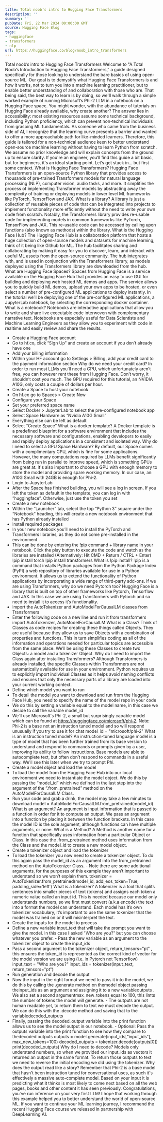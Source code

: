 ```yaml
---
title: Total noob’s intro to Hugging Face Transformers
description: ''
summary: ''
pubDate: Fri, 22 Mar 2024 00:00:00 GMT
source: Hugging Face Blog
tags:
- huggingface
- transformers
- nlp
url: https://huggingface.co/blog/noob_intro_transformers
---
```


Total noob’s intro to Hugging Face Transformers
Welcome to "A Total Noob’s Introduction to Hugging Face Transformers," a guide designed specifically for those looking to understand the bare basics of using open-source ML. Our goal is to demystify what Hugging Face Transformers is and how it works, not to turn you into a machine learning practitioner, but to enable better understanding of and collaboration with those who are. That being said, the best way to learn is by doing, so we'll walk through a simple worked example of running Microsoft’s Phi-2 LLM in a notebook on a Hugging Face space.
You might wonder, with the abundance of tutorials on Hugging Face already available, why create another? The answer lies in accessibility: most existing resources assume some technical background, including Python proficiency, which can prevent non-technical individuals from grasping ML fundamentals. As someone who came from the business side of AI, I recognize that the learning curve presents a barrier and wanted to offer a more approachable path for like-minded learners.
Therefore, this guide is tailored for a non-technical audience keen to better understand open-source machine learning without having to learn Python from scratch. We assume no prior knowledge and will explain concepts from the ground up to ensure clarity. If you're an engineer, you’ll find this guide a bit basic, but for beginners, it's an ideal starting point.
Let’s get stuck in… but first some context.
What is Hugging Face Transformers?
Hugging Face Transformers is an open-source Python library that provides access to thousands of pre-trained Transformers models for natural language processing (NLP), computer vision, audio tasks, and more. It simplifies the process of implementing Transformer models by abstracting away the complexity of training or deploying models in lower level ML frameworks like PyTorch, TensorFlow and JAX.
What is a library?
A library is just a collection of reusable pieces of code that can be integrated into projects to implement functionality more efficiently without the need to write your own code from scratch.
Notably, the Transformers library provides re-usable code for implementing models in common frameworks like PyTorch, TensorFlow and JAX. This re-usable code can be accessed by calling upon functions (also known as methods) within the library.
What is the Hugging Face Hub?
The Hugging Face Hub is a collaboration platform that hosts a huge collection of open-source models and datasets for machine learning, think of it being like Github for ML. The hub facilitates sharing and collaborating by making it easy for you to discover, learn, and interact with useful ML assets from the open-source community. The hub integrates with, and is used in conjunction with the Transformers library, as models deployed using the Transformers library are downloaded from the hub.
What are Hugging Face Spaces?
Spaces from Hugging Face is a service available on the Hugging Face Hub that provides an easy to use GUI for building and deploying web hosted ML demos and apps. The service allows you to quickly build ML demos, upload your own apps to be hosted, or even select a number of pre-configured ML applications to deploy instantly.
In the tutorial we’ll be deploying one of the pre-configured ML applications, a JupyterLab notebook, by selecting the corresponding docker container.
What is a notebook?
Notebooks are interactive applications that allow you to write and share live executable code interwoven with complementary narrative text. Notebooks are especially useful for Data Scientists and Machine Learning Engineers as they allow you to experiment with code in realtime and easily review and share the results.
- Create a Hugging Face account
- Go to hf.co, click “Sign Up” and create an account if you don’t already have one
- Add your billing information
- Within your HF account go to Settings > Billing, add your credit card to the payment information section
Why do we need your credit card?
In order to run most LLMs you'll need a GPU, which unfortunately aren’t free, you can however rent these from Hugging Face. Don’t worry, it shouldn’t cost you much. The GPU required for this tutorial, an NVIDIA A10G, only costs a couple of dollars per hour.
- Create a Space to host your notebook
- On hf.co go to Spaces > Create New
- Configure your Space
- Set your preferred space name
- Select Docker > JupyterLab to select the pre-configured notebook app
- Select Space Hardware as “Nvidia A10G Small”
- Everything else can be left as default
- Select “Create Space”
What is a docker template?
A Docker template is a predefined blueprint for a software environment that includes the necessary software and configurations, enabling developers to easily and rapidly deploy applications in a consistent and isolated way.
Why do I need to select a GPU Space Hardware?
By default, our Space comes with a complimentary CPU, which is fine for some applications. However, the many computations required by LLMs benefit significantly from being run in parallel to improve speed, which is something GPUs are great at.
It's also important to choose a GPU with enough memory to store the model and providing spare working memory. In our case, an A10G Small with 24GB is enough for Phi-2.
- Login to JupyterLab
- After the Space has finished building, you will see a log in screen. If you left the token as default in the template, you can log in with “huggingface”. Otherwise, just use the token you set
- Create a new notebook
- Within the “Launcher” tab, select the top “Python 3” square under the “Notebook” heading, this will create a new notebook environment that has Python already installed
- Install required packages
- In your new notebook you’ll need to install the PyTorch and Transformers libraries, as they do not come pre-installed in the environment .
- This can be done by entering the !pip command + library name in your notebook. Click the play button to execute the code and watch as the libraries are installed (Alternatively: Hit CMD + Return / CTRL + Enter)
!pip install torch
!pip install transformers
What is !pip install?
!pip
is a command that installs Python packages from the Python Package Index (PyPI) a web repository of libraries available for use in a Python environment. It allows us to extend the functionality of Python applications by incorporating a wide range of third-party add-ons.
If we are using Transformers, why do we need Pytorch too?
Hugging Face is a library that is built on top of other frameworks like Pytorch, Tensorflow and JAX. In this case we are using Transformers with Pytorch and so need to install it to access it’s functionality.
- Import the AutoTokenizer and AutoModelForCausalLM classes from Transformers
- Enter the following code on a new line and run it
from transformers import AutoTokenizer, AutoModelForCausalLM
What is a Class?
Think of Classes as code recipes for creating these things called Objects. They are useful because they allow us to save Objects with a combination of properties and functions. This in turn simplifies coding as all of the information and operations needed for particular topics are accessible from the same place. We’ll be using these Classes to create two Objects: a model
and a tokenizer
Object.
Why do I need to import the Class again after installing Transformers?
Although Transformers is already installed, the specific Classes within Transformers are not automatically available for use in your environment. Python requires us to explicitly import individual Classes as it helps avoid naming conflicts and ensures that only the necessary parts of a library are loaded into your current working context.
- Define which model you want to run
- To detail the model you want to download and run from the Hugging Face Hub, you need to specify the name of the model repo in your code
- We do this by setting a variable equal to the model name, in this case we decide to call the variable
model_id
- We’ll use Microsoft's Phi-2, a small but surprisingly capable model which can be found at https://huggingface.co/microsoft/phi-2. Note: Phi-2 is a base not an instruction tuned model and so will respond unusually if you try to use it for chat
model_id = "microsoft/phi-2"
What is an instruction tuned model?
An instruction-tuned language model is a type of model that has been further trained from its base version to understand and respond to commands or prompts given by a user, improving its ability to follow instructions. Base models are able to autocomplete text, but often don’t respond to commands in a useful way. We'll see this later when we try to prompt Phi.
- Create a model object and load the model
- To load the model from the Hugging Face Hub into our local environment we need to instantiate the model object. We do this by passing the “model_id” which we defined in the last step into the argument of the “.from_pretrained” method on the AutoModelForCausalLM Class.
- Run your code and grab a drink, the model may take a few minutes to download
model = AutoModelForCausalLM.from_pretrained(model_id)
What is an argument?
An argument is input information that is passed to a function in order for it to compute an output. We pass an argument into a function by placing it between the function brackets. In this case the model ID is the sole argument, although functions can have multiple arguments, or none.
What is a Method?
A Method is another name for a function that specifically uses information from a particular Object or Class. In this case the .from_pretrained
method uses information from the Class and the model_id
to create a new model
object.
- Create a tokenizer object and load the tokenizer
- To load the tokenizer you now need to create a tokenizer object. To do this again pass the
model_id
as an argument into the.from_pretrained
method on the AutoTokenizer Class. - Note there are some additional arguments, for the purposes of this example they aren’t important to understand so we won’t explain them.
tokenizer = AutoTokenizer.from_pretrained(model_id, add_eos_token=True, padding_side='left')
What is a tokenizer?
A tokenizer is a tool that splits sentences into smaller pieces of text (tokens) and assigns each token a numeric value called an input id. This is needed because our model only understands numbers, so we first must convert (a.k.a encode) the text into a format the model can understand. Each model has it’s own tokenizer vocabulary, it’s important to use the same tokenizer that the model was trained on or it will misinterpret the text.
- Create the inputs for the model to process
- Define a new variable
input_text
that will take the prompt you want to give the model. In this case I asked "Who are you?" but you can choose whatever you prefer. - Pass the new variable as an argument to the tokenizer object to create the
input_ids
- Pass a second argument to the tokenizer object,
return_tensors="pt"
, this ensures the token_id is represented as the correct kind of vector for the model version we are using (i.e. in Pytorch not Tensorflow)
input_text = "Who are you?"
input_ids = tokenizer(input_text, return_tensors="pt")
- Run generation and decode the output
- Now the input in the right format we need to pass it into the model, we do this by calling the
.generate
method on themodel object
passing theinput_ids
as an argument and assigning it to a new variableoutputs
. We also set a second argumentmax_new_tokens
equal to 100, this limts the number of tokens the model will generate. - The outputs are not human readable yet, to return them to text we must decode the output. We can do this with the
.decode
method and saving that to the variabledecoded_outputs
- Finally, passing the
decoded_output
variable into the print function allows us to see the model output in our notebook. - Optional: Pass the
outputs
variable into the print function to see how they compare to thedecoded outputs
outputs = model.generate(input_ids["input_ids"], max_new_tokens=100)
decoded_outputs = tokenizer.decode(outputs[0])
print(decoded_outputs)
Why do I need to decode?
Models only understand numbers, so when we provided our input_ids
as vectors it returned an output in the same format. To return those outputs to text we need to reverse the initial encoding we did using the tokenizer.
Why does the output read like a story?
Remember that Phi-2 is a base model that hasn't been instruction tuned for conversational uses, as such it's effectively a massive auto-complete model. Based on your input it is predicting what it thinks is most likely to come next based on all the web pages, books and other content it has seen previously.
Congratulations, you've run inference on your very first LLM!
I hope that working through this example helped you to better understand the world of open-source ML. If you want to continue your ML learning journey, I recommend the recent Hugging Face course we released in partnership with DeepLearning AI.